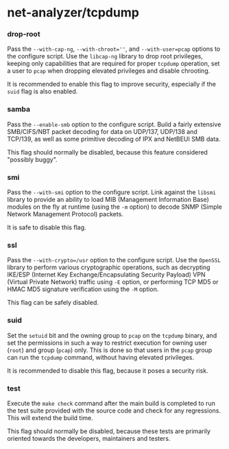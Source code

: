 # net-analyzer/tcpdump

### drop-root
Pass the `--with-cap-ng`, `--with-chroot=''`, and `--with-user=pcap` options to the configure script. Use the `libcap-ng` library to drop root privileges, keeping only capabilities that are required for proper `tcpdump` operation, set a user to `pcap` when dropping elevated privileges and disable chrooting.

It is recommended to enable this flag to improve security, especially if the `suid` flag is also enabled.

### samba
Pass the `--enable-smb` option to the configure script. Build a fairly extensive SMB/CIFS/NBT packet decoding for data on UDP/137, UDP/138 and TCP/139, as well as some primitive decoding of IPX and NetBEUI SMB data.

This flag should normally be disabled, because this feature considered "possibly buggy".

### smi
Pass the `--with-smi` option to the configure script. Link against the `libsmi` library to provide an ability to load MIB (Management Information Base) modules on the fly at runtime (using the `-m` option) to decode SNMP (Simple Network Management Protocol) packets.

It is safe to disable this flag.

### ssl
Pass the `--with-crypto=/usr` option to the configure script. Use the `OpenSSL` library to perform various cryptographic operations, such as decrypting IKE/ESP (Internet Key Exchange/Encapsulating Security Payload) VPN (Virtual Private Network) traffic using `-E` option, or performing TCP MD5 or HMAC MD5 signature verification using the `-M` option.

This flag can be safely disabled.

### suid
Set the `setuid` bit and the owning group to `pcap` on the `tcpdump` binary, and set the permissions in such a way to restrict execution for owning user (`root`) and group (`pcap`) only. This is done so that users in the `pcap` group can run the `tcpdump` command, without having elevated privileges.

It is recommended to disable this flag, because it poses a security risk.

### test
Execute the `make check` command after the main build is completed to run the test suite provided with the source code and check for any regressions. This will extend the build time.

This flag should normally be disabled, because these tests are primarily oriented towards the developers, maintainers and testers.
